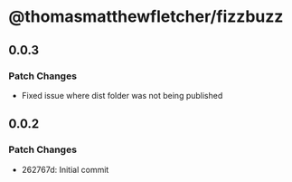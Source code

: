 # @thomasmatthewfletcher/fizzbuzz

## 0.0.3

### Patch Changes

- Fixed issue where dist folder was not being published

## 0.0.2

### Patch Changes

- 262767d: Initial commit
